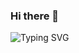 ### Hi there 👋

![Typing SVG](https://readme-typing-svg.demolab.com?font=Arial+Black&pause=1000&random=false&width=435&lines=%C2%A1%C2%A1%C2%A1HEY!!!+%C2%BFQu%C3%A9+hay%3F+%F0%9F%91%8B%F0%9F%91%8B%F0%9F%91%8B;Me+llamo+Rafel+Castell%C3%B3+Fiol+;y+quiero+darte+la+bienvenida;a+mi+perfil+de+GitHub+%F0%9F%98%81;%C2%A1Hasta+el+infinito+y+M%C3%81S+ALL%C3%81!++%F0%9F%9A%80%E2%9C%A8+)

<!--
**raficadev/raficadev** is a ✨ _special_ ✨ repository because its `README.md` (this file) appears on your GitHub profile.

Here are some ideas to get you started:

- 🔭 I’m currently working on ...
- 🌱 I’m currently learning ...
- 👯 I’m looking to collaborate on ...
- 🤔 I’m looking for help with ...
- 💬 Ask me about ...
- 📫 How to reach me: ...
- 😄 Pronouns: ...
- ⚡ Fun fact: ...
-->
